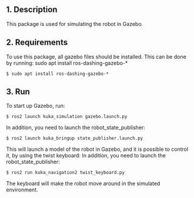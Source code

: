 ## 1. Description

This package is used for simulating the robot in Gazebo. 

## 2. Requirements
To use this package, all gazebo files should be installed. This can be done by running: 
sudo apt install ros-dashing-gazebo-*

```
$ sudo apt install ros-dashing-gazebo-*
```



## 3. Run

To start up Gazebo, run: 

```
$ ros2 launch kuka_simulation gazebo.launch.py
```
In addition, you need to launch the robot_state_publisher:
```
$ ros2 launch kuka_bringup state_publisher.launch.py
```

This will launch a model of the robot in Gazebo, and it is possible to control it, by using the twist keyboard:
In addition, you need to launch the robot_state_publisher:
```
$ ros2 run kuka_navigation2 twist_keyboard.py
```

The keyboard will make the robot move around in the simulated environment. 
